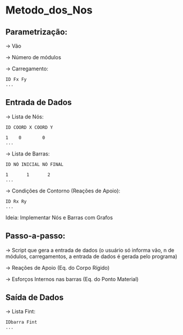 # Metodo_dos_Nos

## Parametrização:
-> Vão

-> Número de módulos

-> Carregamento:

    ID Fx Fy
    ...

## Entrada de Dados
-> Lista de Nós: 

    ID COORD X COORD Y

    1    0        0
    ...

-> Lista de Barras: 

    ID NÓ INICIAL NÓ FINAL

    1       1       2
    ...

-> Condições de Contorno (Reações de Apoio):

    ID Rx Ry
    ...

Ideia: Implementar Nós e Barras com Grafos 

## Passo-a-passo: 
-> Script que gera a entrada de dados (o usuário só informa vão, n de módulos, carregamentos, a entrada de dados é gerada pelo programa)

-> Reações de Apoio (Eq. do Corpo Rígido)

-> Esforços Internos nas barras (Eq. do Ponto Material)

## Saída de Dados
-> Lista Fint:

    IDbarra Fint
    ...